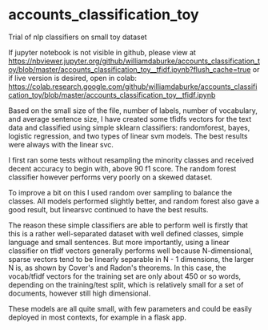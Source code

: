 # accounts_classification_toy
Trial of nlp classifiers on small toy dataset

If jupyter notebook is not visible in github, please view at https://nbviewer.jupyter.org/github/williamdaburke/accounts_classification_toy/blob/master/accounts_classification_toy__tfidf.ipynb?flush_cache=true 
or if live version is desired, open in colab: https://colab.research.google.com/github/williamdaburke/accounts_classification_toy/blob/master/accounts_classification_toy__tfidf.ipynb


Based on the small size of the file, number of labels, number of vocabulary, and average sentence size, I have created some
tfidfs vectors for the text data and classified using simple sklearn classifiers: randomforest, bayes, logistic regression, and
two types of linear svm models.  The best results were always with the linear svc.

I first ran some tests without resampling the minority classes and received decent accuracy to begin with, above 90 f1 score.
The random forest classifier however performs very poorly on a skewed dataset. 

To improve a bit on this I used random over sampling to balance the classes. All models performed slightly better, and random forest
also gave a good result, but linearsvc continued to have the best results.

The reason these simple classifiers are able to perform well is firstly that this is a rather well-separated dataset with
well defined classes, simple language and small sentences.  But more importantly, using a linear classifier on tfidf vectors generally
performs well because N-dimensional, sparse vectors tend to be linearly separable in N - 1 dimensions, the larger N is, as shown
by Cover's and Radon's theorems.  In this case, the vocab/tfidf vectors for the training set are only about 450 or so words, depending on
the training/test split, which is relatively small for a set of documents, however still high dimensional. 

These models are all quite small, with few parameters and could be easily deployed in most contexts, for example in a flask app.
